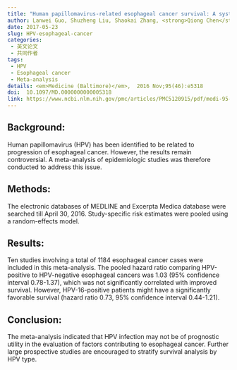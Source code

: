 ```yaml
---
title: "Human papillomavirus-related esophageal cancer survival: A systematic review and meta-analysis"
author: Lanwei Guo, Shuzheng Liu, Shaokai Zhang, <strong>Qiong Chen</strong>, Meng Zhang, Peiliang Quan, Xi-Bin Sun
date: 2017-05-23
slug: HPV-esophageal-cancer
categories: 
 - 英文论文
 - 共同作者
tags:
 - HPV
 - Esophageal cancer
 - Meta-analysis
details: <em>Medicine (Baltimore)</em>,  2016 Nov;95(46):e5318
doi:  10.1097/MD.0000000000005318
link: https://www.ncbi.nlm.nih.gov/pmc/articles/PMC5120915/pdf/medi-95-e5318.pdf
---
```


## Background:
Human papillomavirus (HPV) has been identified to be related to progression of esophageal cancer. However, the results remain controversial. A meta-analysis of epidemiologic studies was therefore conducted to address this issue.

## Methods: 
The electronic databases of MEDLINE and Excerpta Medica database were searched till April 30, 2016. Study-specific risk estimates were pooled using a random-effects model.

## Results: 
Ten studies involving a total of 1184 esophageal cancer cases were included in this meta-analysis. The pooled hazard ratio comparing HPV-positive to HPV-negative esophageal cancers was 1.03 (95% confidence interval 0.78-1.37), which was not significantly correlated with improved survival. However, HPV-16-positive patients might have a significantly favorable survival (hazard ratio 0.73, 95% confidence interval 0.44-1.21).

## Conclusion: 
The meta-analysis indicated that HPV infection may not be of prognostic utility in the evaluation of factors contributing to esophageal cancer. Further large prospective studies are encouraged to stratify survival analysis by HPV type.